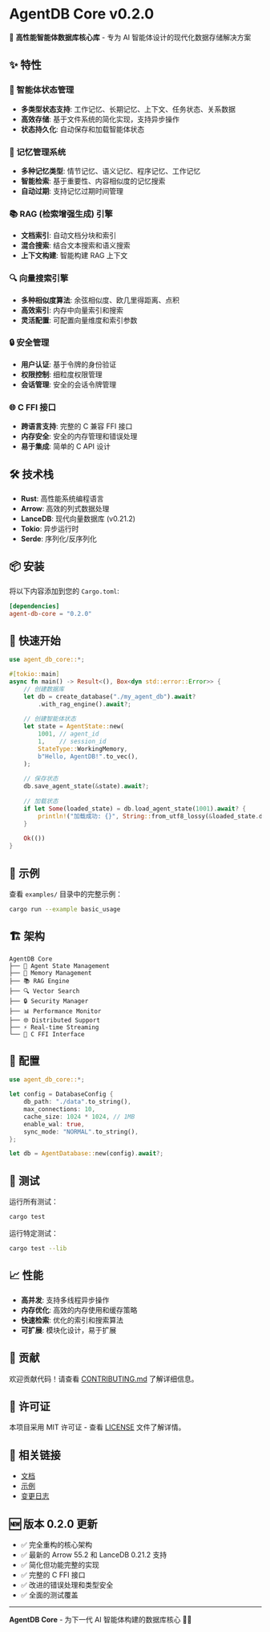 # AgentDB Core v0.2.0

🚀 **高性能智能体数据库核心库** - 专为 AI 智能体设计的现代化数据存储解决方案

## ✨ 特性

### 🧠 智能体状态管理
- **多类型状态支持**: 工作记忆、长期记忆、上下文、任务状态、关系数据
- **高效存储**: 基于文件系统的简化实现，支持异步操作
- **状态持久化**: 自动保存和加载智能体状态

### 💾 记忆管理系统
- **多种记忆类型**: 情节记忆、语义记忆、程序记忆、工作记忆
- **智能检索**: 基于重要性、内容相似度的记忆搜索
- **自动过期**: 支持记忆过期时间管理

### 📚 RAG (检索增强生成) 引擎
- **文档索引**: 自动文档分块和索引
- **混合搜索**: 结合文本搜索和语义搜索
- **上下文构建**: 智能构建 RAG 上下文

### 🔍 向量搜索引擎
- **多种相似度算法**: 余弦相似度、欧几里得距离、点积
- **高效索引**: 内存中向量索引和搜索
- **灵活配置**: 可配置向量维度和索引参数

### 🔒 安全管理
- **用户认证**: 基于令牌的身份验证
- **权限控制**: 细粒度权限管理
- **会话管理**: 安全的会话令牌管理

### 🌐 C FFI 接口
- **跨语言支持**: 完整的 C 兼容 FFI 接口
- **内存安全**: 安全的内存管理和错误处理
- **易于集成**: 简单的 C API 设计

## 🛠️ 技术栈

- **Rust**: 高性能系统编程语言
- **Arrow**: 高效的列式数据处理
- **LanceDB**: 现代向量数据库 (v0.21.2)
- **Tokio**: 异步运行时
- **Serde**: 序列化/反序列化

## 📦 安装

将以下内容添加到您的 `Cargo.toml`:

```toml
[dependencies]
agent-db-core = "0.2.0"
```

## 🚀 快速开始

```rust
use agent_db_core::*;

#[tokio::main]
async fn main() -> Result<(), Box<dyn std::error::Error>> {
    // 创建数据库
    let db = create_database("./my_agent_db").await?
        .with_rag_engine().await?;
    
    // 创建智能体状态
    let state = AgentState::new(
        1001, // agent_id
        1,    // session_id
        StateType::WorkingMemory,
        b"Hello, AgentDB!".to_vec(),
    );
    
    // 保存状态
    db.save_agent_state(&state).await?;
    
    // 加载状态
    if let Some(loaded_state) = db.load_agent_state(1001).await? {
        println!("加载成功: {}", String::from_utf8_lossy(&loaded_state.data));
    }
    
    Ok(())
}
```

## 📖 示例

查看 `examples/` 目录中的完整示例：

```bash
cargo run --example basic_usage
```

## 🏗️ 架构

```
AgentDB Core
├── 🧠 Agent State Management
├── 💾 Memory Management  
├── 📚 RAG Engine
├── 🔍 Vector Search
├── 🔒 Security Manager
├── 📊 Performance Monitor
├── 🌐 Distributed Support
├── ⚡ Real-time Streaming
└── 🔌 C FFI Interface
```

## 🔧 配置

```rust
use agent_db_core::*;

let config = DatabaseConfig {
    db_path: "./data".to_string(),
    max_connections: 10,
    cache_size: 1024 * 1024, // 1MB
    enable_wal: true,
    sync_mode: "NORMAL".to_string(),
};

let db = AgentDatabase::new(config).await?;
```

## 🧪 测试

运行所有测试：

```bash
cargo test
```

运行特定测试：

```bash
cargo test --lib
```

## 📈 性能

- **高并发**: 支持多线程异步操作
- **内存优化**: 高效的内存使用和缓存策略
- **快速检索**: 优化的索引和搜索算法
- **可扩展**: 模块化设计，易于扩展

## 🤝 贡献

欢迎贡献代码！请查看 [CONTRIBUTING.md](CONTRIBUTING.md) 了解详细信息。

## 📄 许可证

本项目采用 MIT 许可证 - 查看 [LICENSE](LICENSE) 文件了解详情。

## 🔗 相关链接

- [文档](https://docs.rs/agent-db-core)
- [示例](./examples/)
- [变更日志](CHANGELOG.md)

## 🆕 版本 0.2.0 更新

- ✅ 完全重构的核心架构
- ✅ 最新的 Arrow 55.2 和 LanceDB 0.21.2 支持
- ✅ 简化但功能完整的实现
- ✅ 完整的 C FFI 接口
- ✅ 改进的错误处理和类型安全
- ✅ 全面的测试覆盖

---

**AgentDB Core** - 为下一代 AI 智能体构建的数据库核心 🤖✨
